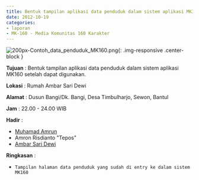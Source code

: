 ```yaml
---
title: Bentuk tampilan aplikasi data penduduk dalam sistem aplikasi MK160 setelah dapat digunakan.
date: 2012-10-19
categories:
- laporan
- MK-160 - Media Komunitas 160 Karakter
---
```


![200px-Contoh_data_penduduk_MK160.png](/uploads/200px-Contoh_data_penduduk_MK160.png){: .img-responsive .center-block }

**Tujuan** : Bentuk tampilan aplikasi data penduduk dalam sistem aplikasi MK160 setelah dapat digunakan.

**Lokasi** : Rumah Ambar Sari Dewi 

**Alamat** : Dusun Bangi/Dk. Bangi, Desa Timbulharjo, Sewon, Bantul 

**Jam** : 22.00 - 24.00 WIB   

**Hadir** : 
* [Muhamad Amrun](http://wiki.ciptamedia.org/wiki/Muhamad_Amrun)
* Amron Risdianto "Tepos"
* [Ambar Sari Dewi](http://wiki.ciptamedia.org/wiki/Ambar_Sari_Dewi)

**Ringkasan** : 
*     Tampilan halaman data penduduk yang sudah di entry ke dalam sistem MK160
